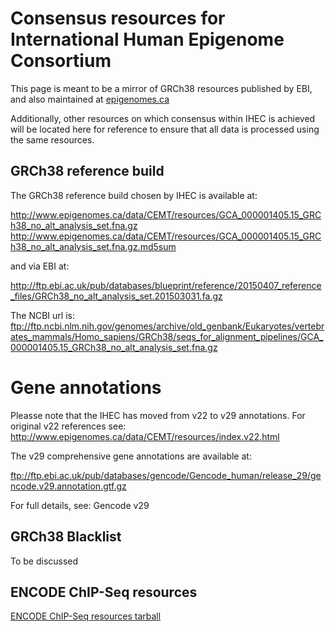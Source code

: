 # Consensus resources for International Human Epigenome Consortium

This page is meant to be a mirror of GRCh38 resources published by EBI, and also maintained at [epigenomes.ca](http://www.epigenomes.ca/data/CEMT/resources/index.html)

Additionally, other resources on which consensus within IHEC is achieved will be located here for reference to ensure that all data is processed using the same resources.

## GRCh38 reference build

The GRCh38 reference build chosen by IHEC is available at:

http://www.epigenomes.ca/data/CEMT/resources/GCA_000001405.15_GRCh38_no_alt_analysis_set.fna.gz
http://www.epigenomes.ca/data/CEMT/resources/GCA_000001405.15_GRCh38_no_alt_analysis_set.fna.gz.md5sum

and via EBI at:

http://ftp.ebi.ac.uk/pub/databases/blueprint/reference/20150407_reference_files/GRCh38_no_alt_analysis_set.201503031.fa.gz

The NCBI url is: ftp://ftp.ncbi.nlm.nih.gov/genomes/archive/old_genbank/Eukaryotes/vertebrates_mammals/Homo_sapiens/GRCh38/seqs_for_alignment_pipelines/GCA_000001405.15_GRCh38_no_alt_analysis_set.fna.gz

# Gene annotations

Pleasse note that the IHEC has moved from v22 to v29 annotations. For original v22 references see: http://www.epigenomes.ca/data/CEMT/resources/index.v22.html

The v29 comprehensive gene annotations are available at:

ftp://ftp.ebi.ac.uk/pub/databases/gencode/Gencode_human/release_29/gencode.v29.annotation.gtf.gz

For full details, see: Gencode v29

## GRCh38 Blacklist

To be discussed

## ENCODE ChIP-Seq resources

[ENCODE ChIP-Seq resources tarball](https://storage.googleapis.com/encode-pipeline-genome-data/test_genome_database_hg38_chip.tar)
